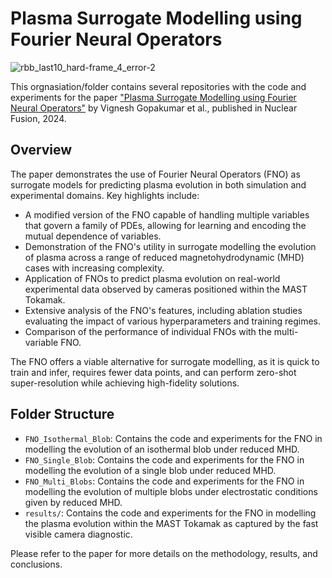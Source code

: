 # Plasma Surrogate Modelling using Fourier Neural Operators
![rbb_last10_hard-frame_4_error-2](https://github.com/Plasma-FNO/.github/assets/28906480/3a53750e-baef-41ba-8b62-2265f9967ff1)

This orgnasiation/folder contains several repositories with the code and experiments for the paper ["Plasma Surrogate Modelling using Fourier Neural Operators"](https://iopscience.iop.org/article/10.1088/1741-4326/ad313a) by Vignesh Gopakumar et al., published in Nuclear Fusion, 2024.

## Overview

The paper demonstrates the use of Fourier Neural Operators (FNO) as surrogate models for predicting plasma evolution in both simulation and experimental domains. Key highlights include:

- A modified version of the FNO capable of handling multiple variables that govern a family of PDEs, allowing for learning and encoding the mutual dependence of variables.
- Demonstration of the FNO's utility in surrogate modelling the evolution of plasma across a range of reduced magnetohydrodynamic (MHD) cases with increasing complexity.
- Application of FNOs to predict plasma evolution on real-world experimental data observed by cameras positioned within the MAST Tokamak.
- Extensive analysis of the FNO's features, including ablation studies evaluating the impact of various hyperparameters and training regimes.
- Comparison of the performance of individual FNOs with the multi-variable FNO.

The FNO offers a viable alternative for surrogate modelling, as it is quick to train and infer, requires fewer data points, and can perform zero-shot super-resolution while achieving high-fidelity solutions.

## Folder  Structure

- `FNO_Isothermal_Blob`: Contains the code and experiments for the FNO in modelling the evolution of an isothermal blob under reduced MHD. 
- `FNO_Single_Blob`: Contains the code and experiments for the FNO in modelling the evolution of a single blob under reduced MHD. 
- `FNO_Multi_Blobs`: Contains the code and experiments for the FNO in modelling the evolution of multiple blobs under electrostatic conditions given by reduced MHD. 
- `results/`: Contains the code and experiments for the FNO in modelling the plasma evolution within the MAST Tokamak as captured by the fast visible camera diagnostic.


Please refer to the paper for more details on the methodology, results, and conclusions.
